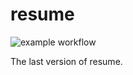 # resume
![example workflow](https://github.com/kuihao/resume/actions/workflows/main.yml/badge.svg)

The last version of resume.
